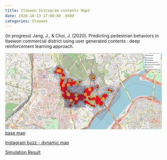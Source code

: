 ```yaml
---
title: Itaewon Instagram contents Maps
date: 2020-10-13 17:00:00 -0400
categories: Itaewon
---
```


(in progress) Jang, J., & Choi, J. (2020). Predicting pedestrian behaviors in Itaewon commercial district using user generated contents : deep reinforcement learning approach.

![Base Map example](https://github.com/jilijiliji/jilijiliji.github.io/blob/master/base%20map%20image.png)
[base map](https://jilijiliji.github.io/ITW_baseMap_20201011.html)

[Instagram buzz - dynamic map](https://jilijiliji.github.io/ITW_timeInstagramCummulative.html)

[Simulation Result](https://jilijiliji.github.io/SimulationResult_20201012.html)
